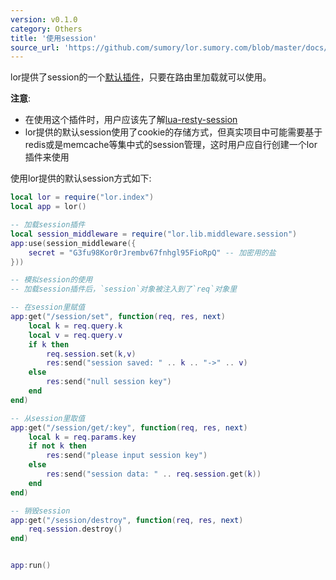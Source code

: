 ```yaml
---
version: v0.1.0
category: Others
title: '使用session'
source_url: 'https://github.com/sumory/lor.sumory.com/blob/master/docs/other/session-usage.md'
---
```


lor提供了session的一个[默认插件](https://github.com/sumory/lor/blob/master/lor/lib/middleware/session.lua)，只要在路由里加载就可以使用。

**注意**: 

- 在使用这个插件时，用户应该先了解[lua-resty-session](https://github.com/bungle/lua-resty-session)
- lor提供的默认session使用了cookie的存储方式，但真实项目中可能需要基于redis或是memcache等集中式的session管理，这时用户应自行创建一个lor插件来使用


使用lor提供的默认session方式如下:

```lua
local lor = require("lor.index")
local app = lor()

-- 加载session插件
local session_middleware = require("lor.lib.middleware.session")
app:use(session_middleware({
    secret = "G3fu98Kor0rJrembv67fnhgl95FioRpQ" -- 加密用的盐
}))

-- 模拟session的使用
-- 加载session插件后，`session`对象被注入到了`req`对象里

-- 在session里赋值
app:get("/session/set", function(req, res, next)
    local k = req.query.k
    local v = req.query.v
    if k then
        req.session.set(k,v)
        res:send("session saved: " .. k .. "->" .. v)
    else
        res:send("null session key")
    end
end)

-- 从session里取值
app:get("/session/get/:key", function(req, res, next)
    local k = req.params.key
    if not k then
        res:send("please input session key")
    else
        res:send("session data: " .. req.session.get(k))
    end
end)

-- 销毁session
app:get("/session/destroy", function(req, res, next)
    req.session.destroy()
end)


app:run()
```
